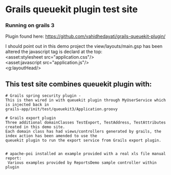 Grails queuekit plugin test site
============

### Running on grails 3

Plugin found here: https://github.com/vahidhedayati/grails-queuekit-plugin/

I should point out in this demo project the view/layouts/main.gsp has been altered the javascript tag is declard at the top:<br/>
    &lt;asset:stylesheet src="application.css"/&gt;<br/>
    &lt;asset:javascript src="application.js"/&gt;<br/>
    &lt;g:layoutHead/&gt;<br/>

## This test site combines queuekit plugin with:

    # Grails spring security plugin -
    This is then wired in with queuekit plugin through MyUserService which is injected back in
    grails-app/init/test/queuekit3/Application.groovy

    # Grails export plugin
    Three additional domainClasses TestExport, TestAddress, TestAttributes created in this demo site.
    Each domain class has had views/controllers generated by grails, the index action has been amended to use the
    queuekit plugin to run the export service from Grails export plugin.


    # apache-poi installed an example provided with a real xls file manual report:
     Various examples provided by ReportsDemo sample controller within plugin




